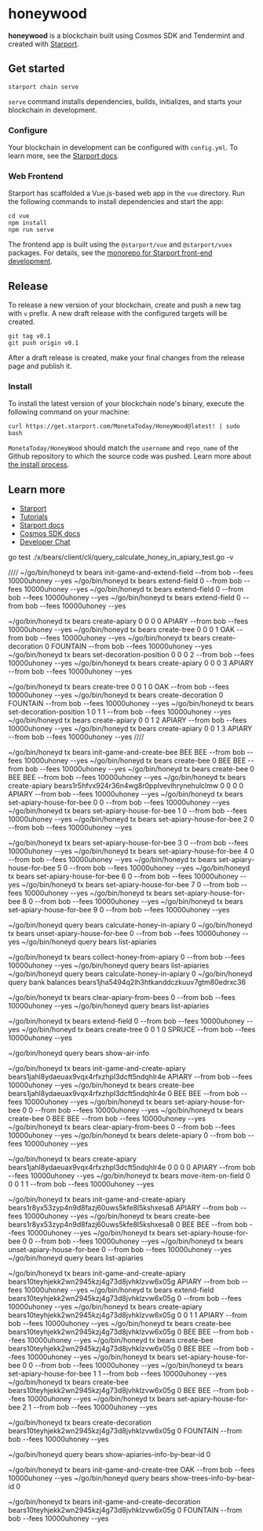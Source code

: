 # honeywood
**honeywood** is a blockchain built using Cosmos SDK and Tendermint and created with [Starport](https://starport.com).

## Get started

```
starport chain serve
```

`serve` command installs dependencies, builds, initializes, and starts your blockchain in development.

### Configure

Your blockchain in development can be configured with `config.yml`. To learn more, see the [Starport docs](https://docs.starport.com).

### Web Frontend

Starport has scaffolded a Vue.js-based web app in the `vue` directory. Run the following commands to install dependencies and start the app:

```
cd vue
npm install
npm run serve
```

The frontend app is built using the `@starport/vue` and `@starport/vuex` packages. For details, see the [monorepo for Starport front-end development](https://github.com/tendermint/vue).

## Release
To release a new version of your blockchain, create and push a new tag with `v` prefix. A new draft release with the configured targets will be created.

```
git tag v0.1
git push origin v0.1
```

After a draft release is created, make your final changes from the release page and publish it.

### Install
To install the latest version of your blockchain node's binary, execute the following command on your machine:

```
curl https://get.starport.com/MonetaToday/HoneyWood@latest! | sudo bash
```
`MonetaToday/HoneyWood` should match the `username` and `repo_name` of the Github repository to which the source code was pushed. Learn more about [the install process](https://github.com/allinbits/starport-installer).

## Learn more

- [Starport](https://starport.com)
- [Tutorials](https://docs.starport.com/guide)
- [Starport docs](https://docs.starport.com)
- [Cosmos SDK docs](https://docs.cosmos.network)
- [Developer Chat](https://discord.gg/H6wGTY8sxw)

go test ./x/bears/client/cli/query_calculate_honey_in_apiary_test.go -v

////
~/go/bin/honeyd tx bears init-game-and-extend-field --from bob --fees 10000uhoney --yes
~/go/bin/honeyd tx bears extend-field 0 --from bob --fees 10000uhoney --yes
~/go/bin/honeyd tx bears extend-field 0 --from bob --fees 10000uhoney --yes
~/go/bin/honeyd tx bears extend-field 0 --from bob --fees 10000uhoney --yes

~/go/bin/honeyd tx bears create-apiary 0 0 0 0 APIARY --from bob --fees 10000uhoney --yes
~/go/bin/honeyd tx bears create-tree 0 0 0 1 OAK --from bob --fees 10000uhoney --yes
~/go/bin/honeyd tx bears create-decoration 0 FOUNTAIN --from bob --fees 10000uhoney --yes
~/go/bin/honeyd tx bears set-decoration-position 0 0 0 2 --from bob --fees 10000uhoney --yes
~/go/bin/honeyd tx bears create-apiary 0 0 0 3 APIARY --from bob --fees 10000uhoney --yes

~/go/bin/honeyd tx bears create-tree 0 0 1 0 OAK --from bob --fees 10000uhoney --yes
~/go/bin/honeyd tx bears create-decoration 0 FOUNTAIN --from bob --fees 10000uhoney --yes
~/go/bin/honeyd tx bears set-decoration-position 1 0 1 1 --from bob --fees 10000uhoney --yes
~/go/bin/honeyd tx bears create-apiary 0 0 1 2 APIARY --from bob --fees 10000uhoney --yes
~/go/bin/honeyd tx bears create-apiary 0 0 1 3 APIARY --from bob --fees 10000uhoney --yes
////

~/go/bin/honeyd tx bears init-game-and-create-bee BEE BEE --from bob --fees 10000uhoney --yes
~/go/bin/honeyd tx bears create-bee 0 BEE BEE --from bob --fees 10000uhoney --yes
~/go/bin/honeyd tx bears create-bee 0 BEE BEE --from bob --fees 10000uhoney --yes
~/go/bin/honeyd tx bears create-apiary bears1r5hfvx924r36n4wg8r0pplvevlhrynehulclmw 0 0 0 0 APIARY --from bob --fees 10000uhoney --yes
~/go/bin/honeyd tx bears set-apiary-house-for-bee 0 0 --from bob --fees 10000uhoney --yes 
~/go/bin/honeyd tx bears set-apiary-house-for-bee 1 0 --from bob --fees 10000uhoney --yes 
~/go/bin/honeyd tx bears set-apiary-house-for-bee 2 0 --from bob --fees 10000uhoney --yes

~/go/bin/honeyd tx bears set-apiary-house-for-bee 3 0 --from bob --fees 10000uhoney --yes
~/go/bin/honeyd tx bears set-apiary-house-for-bee 4 0 --from bob --fees 10000uhoney --yes
~/go/bin/honeyd tx bears set-apiary-house-for-bee 5 0 --from bob --fees 10000uhoney --yes
~/go/bin/honeyd tx bears set-apiary-house-for-bee 6 0 --from bob --fees 10000uhoney --yes
~/go/bin/honeyd tx bears set-apiary-house-for-bee 7 0 --from bob --fees 10000uhoney --yes
~/go/bin/honeyd tx bears set-apiary-house-for-bee 8 0 --from bob --fees 10000uhoney --yes
~/go/bin/honeyd tx bears set-apiary-house-for-bee 9 0 --from bob --fees 10000uhoney --yes
 
~/go/bin/honeyd query bears calculate-honey-in-apiary 0
~/go/bin/honeyd tx bears unset-apiary-house-for-bee 0 --from bob --fees 10000uhoney --yes 
~/go/bin/honeyd query bears list-apiaries

~/go/bin/honeyd tx bears collect-honey-from-apiary 0 --from bob --fees 10000uhoney --yes
~/go/bin/honeyd query bears list-apiaries
~/go/bin/honeyd query bears calculate-honey-in-apiary 0 
~/go/bin/honeyd query bank balances bears1jha5494q2lh3htkanddczkuuv7gtm80edrxc36


~/go/bin/honeyd tx bears clear-apiary-from-bees 0 --from bob --fees 10000uhoney --yes
~/go/bin/honeyd query bears list-apiaries


~/go/bin/honeyd tx bears extend-field 0 --from bob --fees 10000uhoney --yes
~/go/bin/honeyd tx bears create-tree 0 0 1 0 SPRUCE --from bob --fees 10000uhoney --yes

~/go/bin/honeyd query bears show-air-info

~/go/bin/honeyd tx bears init-game-and-create-apiary bears1jahl8ydaeuax9vqx4rfxzhpl3dcft5ndqhlr4e APIARY --from bob --fees 10000uhoney --yes
~/go/bin/honeyd tx bears create-bee bears1jahl8ydaeuax9vqx4rfxzhpl3dcft5ndqhlr4e 0 BEE BEE --from bob --fees 10000uhoney --yes
~/go/bin/honeyd tx bears set-apiary-house-for-bee 0 0 --from bob --fees 10000uhoney --yes 
~/go/bin/honeyd tx bears create-bee 0 BEE BEE --from bob --fees 10000uhoney --yes
~/go/bin/honeyd tx bears clear-apiary-from-bees 0 --from bob --fees 10000uhoney --yes
~/go/bin/honeyd tx bears delete-apiary 0 --from bob --fees 10000uhoney --yes


~/go/bin/honeyd tx bears create-apiary bears1jahl8ydaeuax9vqx4rfxzhpl3dcft5ndqhlr4e 0 0 0 0 APIARY --from bob --fees 10000uhoney --yes
~/go/bin/honeyd tx bears move-item-on-field 0 0 0 1 1 --from bob --fees 10000uhoney --yes



~/go/bin/honeyd tx bears init-game-and-create-apiary bears1r8yx53zyp4n9d8fazj60uws5kfe8l5kshxesa8 APIARY --from bob --fees 10000uhoney --yes
~/go/bin/honeyd tx bears create-bee bears1r8yx53zyp4n9d8fazj60uws5kfe8l5kshxesa8 0 BEE BEE --from bob --fees 10000uhoney --yes
~/go/bin/honeyd tx bears set-apiary-house-for-bee 0 0 --from bob --fees 10000uhoney --yes 
~/go/bin/honeyd tx bears unset-apiary-house-for-bee 0 --from bob --fees 10000uhoney --yes 
~/go/bin/honeyd query bears list-apiaries

~/go/bin/honeyd tx bears init-game-and-create-apiary bears10teyhjekk2wn2945kzj4g73d8jvhklzvw6x05g APIARY --from bob --fees 10000uhoney --yes
~/go/bin/honeyd tx bears extend-field bears10teyhjekk2wn2945kzj4g73d8jvhklzvw6x05g 0 --from bob --fees 10000uhoney --yes
~/go/bin/honeyd tx bears create-apiary bears10teyhjekk2wn2945kzj4g73d8jvhklzvw6x05g 0 0 1 1 APIARY --from bob --fees 10000uhoney --yes
~/go/bin/honeyd tx bears create-bee bears10teyhjekk2wn2945kzj4g73d8jvhklzvw6x05g 0 BEE BEE --from bob --fees 10000uhoney --yes
~/go/bin/honeyd tx bears create-bee bears10teyhjekk2wn2945kzj4g73d8jvhklzvw6x05g 0 BEE BEE --from bob --fees 10000uhoney --yes
~/go/bin/honeyd tx bears set-apiary-house-for-bee 0 0 --from bob --fees 10000uhoney --yes 
~/go/bin/honeyd tx bears set-apiary-house-for-bee 1 1 --from bob --fees 10000uhoney --yes 
~/go/bin/honeyd tx bears create-bee bears10teyhjekk2wn2945kzj4g73d8jvhklzvw6x05g 0 BEE BEE --from bob --fees 10000uhoney --yes
~/go/bin/honeyd tx bears set-apiary-house-for-bee 2 1 --from bob --fees 10000uhoney --yes 

~/go/bin/honeyd tx bears create-decoration bears10teyhjekk2wn2945kzj4g73d8jvhklzvw6x05g 0 FOUNTAIN --from bob --fees 10000uhoney --yes

~/go/bin/honeyd query bears show-apiaries-info-by-bear-id 0


~/go/bin/honeyd tx bears init-game-and-create-tree OAK --from bob --fees 10000uhoney --yes
~/go/bin/honeyd query bears show-trees-info-by-bear-id 0

~/go/bin/honeyd tx bears init-game-and-create-decoration bears10teyhjekk2wn2945kzj4g73d8jvhklzvw6x05g 0 FOUNTAIN --from bob --fees 10000uhoney --yes